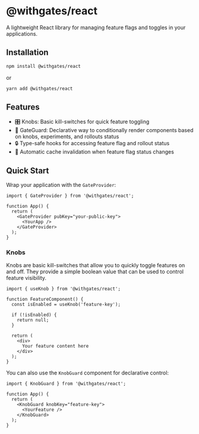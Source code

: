 # @withgates/react

A lightweight React library for managing feature flags and toggles in your applications.

## Installation

```bash
npm install @withgates/react
```

or 

```bash
yarn add @withgates/react
```


## Features

- 🎛️ Knobs: Basic kill-switches for quick feature toggling
- 🚪 GateGuard: Declarative way to conditionally render components based on knobs, experiments, and rollouts status
- 🔒 Type-safe hooks for accessing feature flag and rollout status
- 🔄 Automatic cache invalidation when feature flag status changes
  

## Quick Start

 Wrap your application with the `GateProvider`:

```tsx
import { GateProvider } from '@withgates/react';

function App() {
  return (
    <GateProvider pubKey="your-public-key">
      <YourApp />
    </GateProvider>
  );
}
```

### Knobs

Knobs are basic kill-switches that allow you to quickly toggle features on and off. They provide a simple boolean value that can be used to control feature visibility.

```tsx
import { useKnob } from '@withgates/react';

function FeatureComponent() {
  const isEnabled = useKnob('feature-key');

  if (!isEnabled) {
    return null;
  }

  return (
    <div>
      Your feature content here
    </div>
  );
}
```

You can also use the `KnobGuard` component for declarative control:

```tsx
import { KnobGuard } from '@withgates/react';

function App() {
  return (
    <KnobGuard knobKey="feature-key">
      <YourFeature />
    </KnobGuard>
  );
}
```



